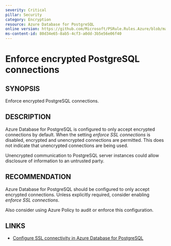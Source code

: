 ```yaml
---
severity: Critical
pillar: Security
category: Encryption
resource: Azure Database for PostgreSQL
online version: https://github.com/Microsoft/PSRule.Rules.Azure/blob/main/docs/en/rules/Azure.PostgreSQL.UseSSL.md
ms-content-id: 80d34e65-8ab5-4cf3-a0dd-3b5e56e06f40
---
```


# Enforce encrypted PostgreSQL connections

## SYNOPSIS

Enforce encrypted PostgreSQL connections.

## DESCRIPTION

Azure Database for PostgreSQL is configured to only accept encrypted connections by default.
When the setting _enforce SSL connections_ is disabled, encrypted and unencrypted connections are permitted.
This does not indicate that unencrypted connections are being used.

Unencrypted communication to PostgreSQL server instances could allow disclosure of information to an untrusted party.

## RECOMMENDATION

Azure Database for PostgreSQL should be configured to only accept encrypted connections.
Unless explicitly required, consider enabling _enforce SSL connections_.

Also consider using Azure Policy to audit or enforce this configuration.

## LINKS

- [Configure SSL connectivity in Azure Database for PostgreSQL](https://docs.microsoft.com/en-us/azure/postgresql/concepts-ssl-connection-security)
